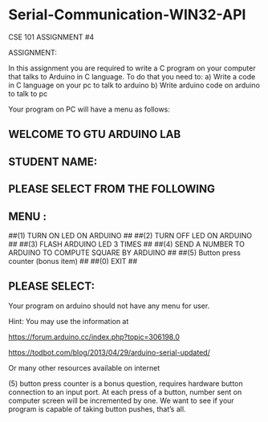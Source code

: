 # Serial-Communication-WIN32-API
CSE 101 ASSIGNMENT #4

ASSIGNMENT:

In this assignment you are required to write a C program on your computer that talks to Arduino in C language. To do that you need to:
a)	Write a code in C language on your pc to talk to arduino
b)	Write arduino code on arduino to talk to pc

Your program on PC will have a menu as follows:

## WELCOME TO GTU ARDUINO LAB        ##
## STUDENT NAME:               		   ##
## PLEASE SELECT FROM THE FOLLOWING  ##
## MENU :                            ##
##(1) TURN ON LED ON ARDUINO ##
##(2) TURN OFF LED ON ARDUINO ##
##(3) FLASH ARDUINO LED 3 TIMES ##
##(4) SEND A NUMBER TO ARDUINO TO COMPUTE SQUARE BY ARDUINO ##
##(5) Button press counter (bonus item) ##
##(0) EXIT ##
## PLEASE SELECT: ##

Your program on arduino should not have any menu for user.

Hint:  You may use the information at 

https://forum.arduino.cc/index.php?topic=306198.0


https://todbot.com/blog/2013/04/29/arduino-serial-updated/



Or many other resources available on internet
 

(5) button press counter is a bonus question, requires hardware button connection to an input port. At each press of a button, number sent on computer screen will be incremented by one. We want to see if your program is capable of taking button pushes, that’s all.

